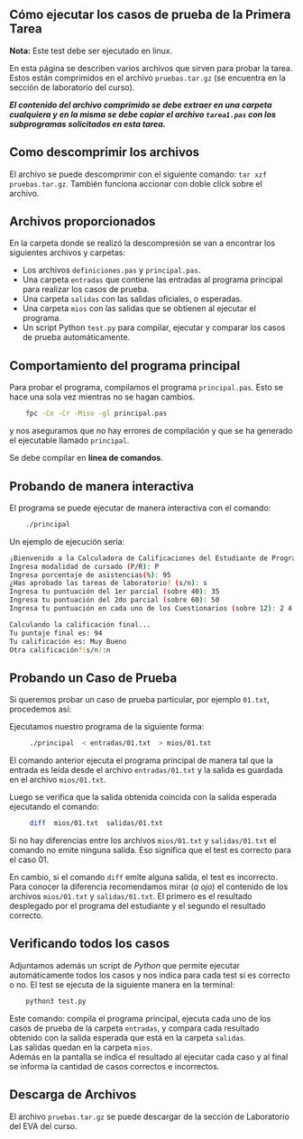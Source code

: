 

## Cómo ejecutar los casos de prueba de la Primera Tarea

**Nota:**  Este test debe ser ejecutado en linux.

En esta página se describen varios archivos que sirven para probar la tarea.
Estos están comprimidos en el archivo `pruebas.tar.gz` (se encuentra en la
sección de laboratorio del curso).

***El contenido del archivo comprimido se debe extraer en una carpeta cualquiera
y en la misma se debe copiar el archivo `tarea1.pas` con los subprogramas
solicitados en esta tarea.***

## Como descomprimir los archivos

El archivo se puede descomprimir con el siguiente comando: 
`tar xzf pruebas.tar.gz`. También funciona accionar con doble click sobre el archivo.

## Archivos proporcionados

En la carpeta donde se realizó la descompresión se van a encontrar los
siguientes archivos y carpetas:

-    Los archivos `definiciones.pas` y `principal.pas`.
-    Una carpeta  `entradas` que contiene las entradas al programa principal
     para realizar los casos de prueba.
-    Una carpeta  `salidas` con las salidas oficiales, o esperadas.
-    Una carpeta  `mios` con las salidas que se obtienen al ejecutar el
     programa.
-    Un script Python `test.py` para compilar, ejecutar y comparar los casos de
     prueba automáticamente.

## Comportamiento del programa principal

 Para probar el programa, compilamos el programa `principal.pas`. Esto se hace
 una sola vez mientras no se hagan cambios.

```bash
    fpc -Co -Cr -Miso -gl principal.pas
```

y nos aseguramos que no hay errores de compilación y que se ha generado el
ejecutable llamado `principal`.

Se debe compilar en **línea de comandos**.

## Probando de manera interactiva

El programa se puede ejecutar de manera interactiva con el comando:

```bash
    ./principal
```

Un ejemplo de ejecución sería:
```bash
¡Bienvenido a la Calculadora de Calificaciones del Estudiante de Programación 1! 
Ingresa modalidad de cursado (P/R): P
Ingresa porcentaje de asistencias(%): 95
¿Has aprobado las tareas de laboratorio? (s/n): s
Ingresa tu puntuación del 1er parcial (sobre 40): 35
Ingresa tu puntuación del 2do parcial (sobre 60): 50
Ingresa tu puntuación en cada uno de los Cuestionarios (sobre 12): 2 4 3 -1

Calculando la calificación final...
Tu puntaje final es: 94
Tu calificación es: Muy Bueno
Otra calificación?(s/n):n
```

## Probando un Caso de Prueba

Si queremos probar un caso de prueba particular, por ejemplo  `01.txt`, procedemos así:

Ejecutamos nuestro programa de la siguiente forma:

```bash
     ./principal  < entradas/01.txt  > mios/01.txt
```

El comando anterior ejecuta el programa principal de manera tal que la entrada
es leída desde el archivo `entradas/01.txt` y la salida es guardada en el
archivo `mios/01.txt`.

Luego se verifica que la salida obtenida coincida con la salida esperada
ejecutando el comando:

```bash
     diff  mios/01.txt  salidas/01.txt 
```

Si no hay diferencias entre los archivos `mios/01.txt` y `salidas/01.txt` el
comando no emite ninguna salida. Eso significa que el test es correcto para el
caso 01.

En cambio, si el comando `diff` emite alguna salida, el test es incorrecto. Para
conocer la diferencia recomendamos mirar (*a ojo*) el contenido de los archivos
`mios/01.txt` y `salidas/01.txt`. El primero es el resultado desplegado por el
programa del estudiante y el segundo el resultado correcto.

## Verificando todos los casos

Adjuntamos además un script de *Python* que permite ejecutar automáticamente
todos los casos y nos indica para cada test si es correcto o no. El test se
ejecuta de la siguiente manera en la terminal:

```python
    python3 test.py
```

Este comando: compila el programa principal, ejecuta cada uno de los casos de
prueba de la carpeta `entradas`, y compara cada resultado obtenido con la salida
esperada que está en la carpeta `salidas`.  
Las salidas quedan en la carpeta `mios`.  
Además en la pantalla se indica el resultado al ejecutar cada caso y al final se
informa la cantidad de casos correctos e incorrectos.

## Descarga de Archivos

El archivo `pruebas.tar.gz` se puede descargar de la sección de Laboratorio del
EVA del curso.
